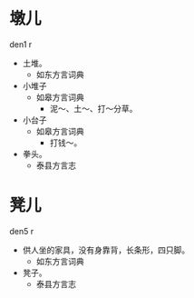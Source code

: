 # 墩儿
den1 r
+ 土堆。
  * 如东方言词典
+ 小堆子
  * 如皋方言词典
    - 泥～、土～、打～分草。
+ 小台子
  * 如皋方言词典
    - 打钱～。
+ 拳头。
  * 泰县方言志

# 凳儿
den5 r
+ 供人坐的家具，没有身靠背，长条形，四只脚。
  * 如东方言词典
+ 凳子。
  * 泰县方言志
